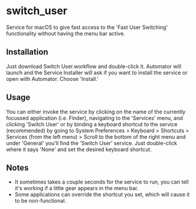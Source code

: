 # switch_user
Service for macOS to give fast access to the 'Fast User Switching' functionality without having the menu bar active.

## Installation
Just download Switch User.workflow and double-click it. Automator will launch and the Service Installer will ask if you want to install the service or open with Automator. Choose 'Install.'

## Usage
You can either invoke the service by clicking on the name of the currently focussed application (i.e. Finder), navigating to the 'Services' menu, and clicking 'Switch User' or by binding a keyboard shortcut to the service (recommended) by going to System Preferences > Keyboard > Shortcuts > Services (from the left menu) > Scroll to the bottom of the right menu and under 'General' you'll find the 'Switch User' service. Just double-click where it says 'None' and set the desired keyboard shortcut.

## Notes
* It sometimes takes a couple seconds for the service to run, you can tell it's working if a little gear appears in the menu bar.
* Some applications can override the shortcut you set, which will cause it to be non-functional.